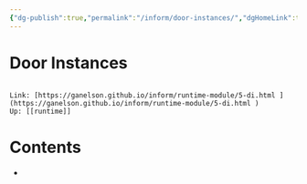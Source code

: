 ```yaml
---
{"dg-publish":true,"permalink":"/inform/door-instances/","dgHomeLink":true,"dgPassFrontmatter":false}
---
```


# Door Instances
```ad-info

Link: [https://ganelson.github.io/inform/runtime-module/5-di.html ](https://ganelson.github.io/inform/runtime-module/5-di.html )
Up: [[runtime]]
```

# Contents
- 